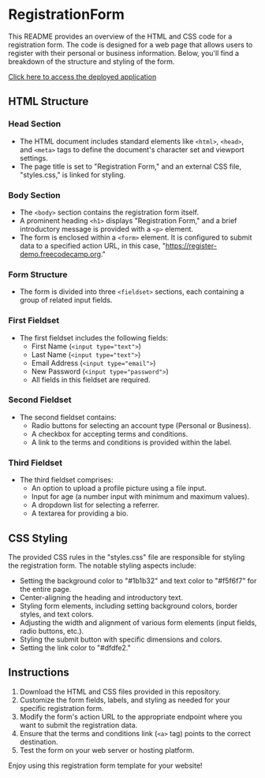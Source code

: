 # RegistrationForm

This README provides an overview of the HTML and CSS code for a registration form. The code is designed for a web page that allows users to register with their personal or business information. Below, you'll find a breakdown of the structure and styling of the form.

[Click here to access the deployed application](https://hadep275.github.io/RegistrationForm/)

## HTML Structure

### Head Section

- The HTML document includes standard elements like `<html>`, `<head>`, and `<meta>` tags to define the document's character set and viewport settings.
- The page title is set to "Registration Form," and an external CSS file, "styles.css," is linked for styling.

### Body Section

- The `<body>` section contains the registration form itself.
- A prominent heading `<h1>` displays "Registration Form," and a brief introductory message is provided with a `<p>` element.
- The form is enclosed within a `<form>` element. It is configured to submit data to a specified action URL, in this case, "https://register-demo.freecodecamp.org."

### Form Structure

- The form is divided into three `<fieldset>` sections, each containing a group of related input fields.

### First Fieldset

- The first fieldset includes the following fields:
  - First Name (`<input type="text">`)
  - Last Name (`<input type="text">`)
  - Email Address (`<input type="email">`)
  - New Password (`<input type="password">`)
  - All fields in this fieldset are required.

### Second Fieldset

- The second fieldset contains:
  - Radio buttons for selecting an account type (Personal or Business).
  - A checkbox for accepting terms and conditions.
  - A link to the terms and conditions is provided within the label.

### Third Fieldset

- The third fieldset comprises:
  - An option to upload a profile picture using a file input.
  - Input for age (a number input with minimum and maximum values).
  - A dropdown list for selecting a referrer.
  - A textarea for providing a bio.

## CSS Styling

The provided CSS rules in the "styles.css" file are responsible for styling the registration form. The notable styling aspects include:

- Setting the background color to "#1b1b32" and text color to "#f5f6f7" for the entire page.
- Center-aligning the heading and introductory text.
- Styling form elements, including setting background colors, border styles, and text colors.
- Adjusting the width and alignment of various form elements (input fields, radio buttons, etc.).
- Styling the submit button with specific dimensions and colors.
- Setting the link color to "#dfdfe2."

## Instructions

1. Download the HTML and CSS files provided in this repository.
2. Customize the form fields, labels, and styling as needed for your specific registration form.
3. Modify the form's action URL to the appropriate endpoint where you want to submit the registration data.
4. Ensure that the terms and conditions link (`<a>` tag) points to the correct destination.
5. Test the form on your web server or hosting platform.

Enjoy using this registration form template for your website!
